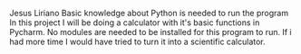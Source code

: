 Jesus Liriano
Basic knowledge about Python is needed to run the program
In this project I will be doing a calculator with it's basic functions in Pycharm.
No modules are needed to be installed for this program to run.
If i had more time I would have tried to turn it into a scientific calculator.
